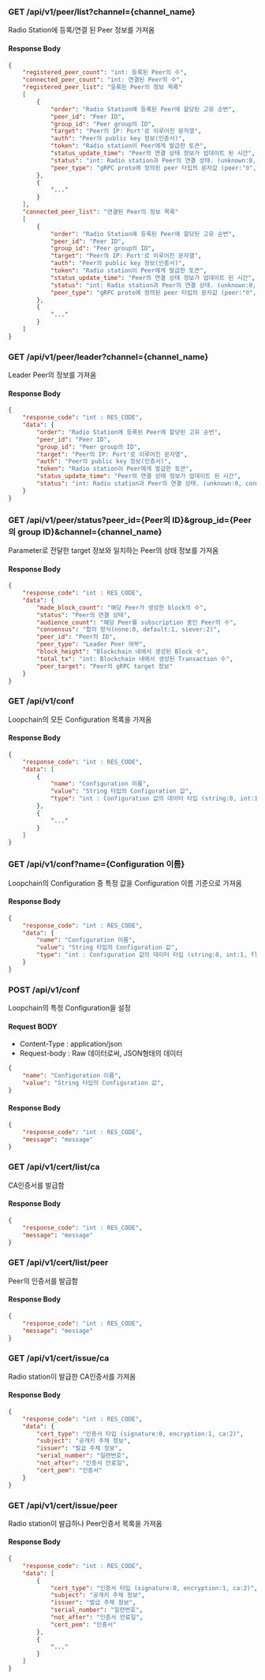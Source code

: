 ### GET /api/v1/peer/list?channel={channel_name}
Radio Station에 등록/연결 된 Peer 정보를 가져옴
#### Response Body
```json
{
    "registered_peer_count": "int: 등록된 Peer의 수",
    "connected_peer_count": "int: 연결된 Peer의 수",
    "registered_peer_list": "등록된 Peer의 정보 목록"
    [
        {
            "order": "Radio Station에 등록된 Peer에 할당된 고유 순번",
            "peer_id": "Peer ID",
            "group_id": "Peer group의 ID",
            "target": "Peer의 IP: Port'로 이루어진 문자열",
            "auth": "Peer의 public key 정보(인증서)",
            "token": "Radio station이 Peer에게 발급한 토큰",
            "status_update_time": "Peer의 연결 상태 정보가 업데이트 된 시간",
            "status": "int: Radio station과 Peer의 연결 상태. (unknown:0, connected:1, disconnected:2)",
            "peer_type": "gRPC proto에 정의된 peer 타입의 문자값 (peer:"0", leader:"1")"
        },
        {
            "..."
        }      
    ],
    "connected_peer_list": "연결된 Peer의 정보 목록"
    [
        {
            "order": "Radio Station에 등록된 Peer에 할당된 고유 순번",
            "peer_id": "Peer ID",
            "group_id": "Peer group의 ID",
            "target": "Peer의 IP: Port'로 이루어진 문자열",
            "auth": "Peer의 public key 정보(인증서)",
            "token": "Radio station이 Peer에게 발급한 토큰",
            "status_update_time": "Peer의 연결 상태 정보가 업데이트 된 시간",
            "status": "int: Radio station과 Peer의 연결 상태. (unknown:0, connected:1, disconnected:2)",
            "peer_type": "gRPC proto에 정의된 peer 타입의 문자값 (peer:"0", leader:"1")"
        },
        {
            "..."
        }  
    ]
}
```


### GET /api/v1/peer/leader?channel={channel_name}
Leader Peer의 정보를 가져옴
#### Response Body
```json
{
    "response_code": "int : RES_CODE",
    "data": {
        "order": "Radio Station에 등록된 Peer에 할당된 고유 순번",
        "peer_id": "Peer ID",
        "group_id": "Peer group의 ID",
        "target": "Peer의 IP: Port'로 이루어진 문자열",
        "auth": "Peer의 public key 정보(인증서)",
        "token": "Radio station이 Peer에게 발급한 토큰",
        "status_update_time": "Peer의 연결 상태 정보가 업데이트 된 시간",
        "status": "int: Radio station과 Peer의 연결 상태. (unknown:0, connected:1, disconnected:2)"
    }
}
```


### GET /api/v1/peer/status?peer_id={Peer의 ID}&group_id={Peer의 group ID}&channel={channel_name}
Parameter로 전달한 target 정보와 일치하는 Peer의 상태 정보를 가져옴
#### Response Body
```json
{
    "response_code": "int : RES_CODE",
    "data": {
        "made_block_count": "해당 Peer가 생성한 block의 수",
        "status": "Peer의 연결 상태",
        "audience_count": "해당 Peer를 subscription 중인 Peer의 수",
        "consensus": "합의 방식(none:0, default:1, siever:2)",
        "peer_id": "Peer의 ID",
        "peer_type": "Leader Peer 여부",
        "block_height": "Blockchain 내에서 생성된 Block 수",
        "total_tx": "int: Blockchain 내에서 생성된 Transaction 수",
        "peer_target": "Peer의 gRPC target 정보"
    }
}
```

### GET /api/v1/conf
Loopchain의 모든 Configuration 목록을 가져옴
#### Response Body
```json
{
    "response_code": "int : RES_CODE",
    "data": [
        {
            "name": "Configuration 이름",
            "value": "String 타입의 Configuration 값",
            "type": "int : Configuration 값의 데이터 타입 (string:0, int:1, float:2)"
        },
        {
            "..."
        }
    ]
}
```

### GET /api/v1/conf?name={Configuration 이름}
Loopchain의 Configuration 중 특정 값을 Configuration 이름 기준으로 가져옴
#### Response Body
```json
{
    "response_code": "int : RES_CODE",
    "data": {
        "name": "Configuration 이름",
        "value": "String 타입의 Configuration 값",
        "type": "int : Configuration 값의 데이터 타입 (string:0, int:1, float:2)"
    }
}
```

### POST /api/v1/conf
Loopchain의 특정 Configuration을 설정
#### Request BODY
* Content-Type : application/json
* Request-body : Raw 데이터로써, JSON형태의 데이터

```json
{
    "name": "Configuration 이름",
    "value": "String 타입의 Configuration 값",
}
```
#### Response Body
```json
{
    "response_code": "int : RES_CODE",
    "message": "message"
}
```

### GET /api/v1/cert/list/ca
CA인증서를 발급함
#### Response Body
```json
{
    "response_code": "int : RES_CODE",
    "message": "message"
}
```

### GET /api/v1/cert/list/peer
Peer의 인증서를 발급함
#### Response Body
```json
{
    "response_code": "int : RES_CODE",
    "message": "message"
}
```

### GET /api/v1/cert/issue/ca
Radio station이 발급한 CA인증서를 가져옴
#### Response Body
```json
{
    "response_code": "int : RES_CODE",
    "data": {
        "cert_type": "인증서 타입 (signature:0, encryption:1, ca:2)",
        "subject": "공개키 주체 정보",
        "issuer": "발급 주체 정보",
        "serial_number": "일련번호",
        "not_after": "인증서 만료일",
        "cert_pem": "인증서"
    }
}
```

### GET /api/v1/cert/issue/peer
Radio station이 발급하나 Peer인증서 목록을 가져옴
#### Response Body
```json
{
    "response_code": "int : RES_CODE",
    "data": [
        {
            "cert_type": "인증서 타입 (signature:0, encryption:1, ca:2)",
            "subject": "공개키 주체 정보",
            "issuer": "발급 주체 정보",
            "serial_number": "일련번호",
            "not_after": "인증서 만료일",
            "cert_pem": "인증서"
        },
        {
            "..."
        }
    ]
}
```